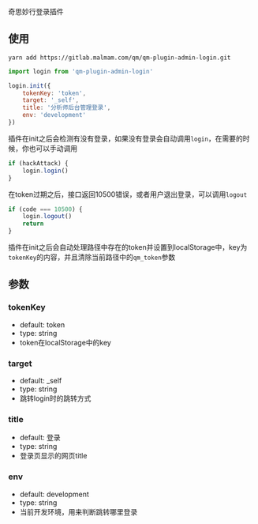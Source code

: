 奇思妙行登录插件

## 使用
```shell
yarn add https://gitlab.malmam.com/qm/qm-plugin-admin-login.git
```

```js
import login from 'qm-plugin-admin-login'

login.init({
    tokenKey: 'token',
    target: '_self',
    title: '分析师后台管理登录',
    env: 'development'
})
```

插件在init之后会检测有没有登录，如果没有登录会自动调用`login`，在需要的时候，你也可以手动调用
```js
if (hackAttack) {
    login.login()
}
```

在token过期之后，接口返回10500错误，或者用户退出登录，可以调用`logout`
```js
if (code === 10500) {
    login.logout()
    return
}
```

插件在init之后会自动处理路径中存在的token并设置到localStorage中，key为`tokenKey`的内容，并且清除当前路径中的`qm_token`参数

## 参数
### tokenKey
* default: token
* type: string
* token在localStorage中的key

### target
* default: _self
* type: string
* 跳转login时的跳转方式

### title
* default: 登录
* type: string
* 登录页显示的网页title

### env
* default: development
* type: string
* 当前开发环境，用来判断跳转哪里登录
